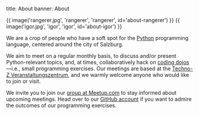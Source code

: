 title: About
banner: About

{{ image('rangerer.jpg', 'rangerer', 'rangerer', id='about-rangerer') }}
{{ image('igor.jpg', 'igor', 'igor', id='about-igor') }}

We are a crop of people who have a soft spot for the [Python][1] programming
language, centered around the city of Salzburg.

We aim to meet on a regular monthly basis, to discuss and/or present
Python-relevant topics, and, at times, collaboratively hack on
[coding dojos][2]—i.e., small programming exercises.  Our meetings are based
at the [Techno-Z Veranstaltungszentrum][3], and we warmly welcome anyone who
would like to join or visit.

We invite you to join our [group at Meetup.com][4] to stay informed about
upcoming meetings.  Head over to our [GitHub account][5] if you want to admire
the outcomes of our programming exercises.

[1]: http://www.python.org
[2]: http://codingdojo.org
[3]: http://www.techno-z.at/ihr-top-standort-techno-z/seminarraeume-salzburg/
[4]: http://www.meetup.com/SalzPUG/
[5]: https://github.com/SalzPUG
